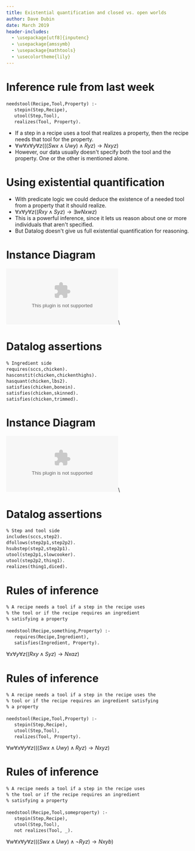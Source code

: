 ```yaml
---
title: Existential quantification and closed vs. open worlds
author: Dave Dubin
date: March 2019
header-includes:
  - \usepackage[utf8]{inputenc}
  - \usepackage{amssymb}
  - \usepackage{mathtools}
  - \usecolortheme{lily}  
---
```


# Inference rule from last week

~~~~~~~~~~~~~~~~~~~~
needstool(Recipe,Tool,Property) :-
   stepin(Step,Recipe),
   utool(Step,Tool),
   realizes(Tool, Property).
~~~~~~~~~~~~~~~~~~~~

- If a step in a recipe uses a tool that realizes a property, then the recipe needs that tool for the property.
- ${\forall}w {\forall}x {\forall}y {\forall}z (((Swx \wedge Uwy) \wedge Ryz ) \rightarrow Nxyz)$
- However, our data usually doesn't specify both the tool and the property. One or the other is mentioned alone.

# Using existential quantification

- With predicate logic we could deduce the existence of a needed tool from a property that it should realize.
- ${\forall}x {\forall}y {\forall}z ((Rxy \wedge Syz) \rightarrow {\exists}w Nxwz)$
- This is a powerful inference, since it lets us reason about one or more individuals that aren't specified.
- But Datalog doesn't give us full existential quantification for reasoning.






# Instance Diagram
![instances](Ingredient2.eps)\ 

# Datalog assertions

~~~~~~~~~~~~~~~~~~~~
% Ingredient side
requires(sccs,chicken).
hasconstit(chicken,chickenthighs).
hasquant(chicken,lbs2).
satisfies(chicken,bonein).
satisfies(chicken,skinned).
satisfies(chicken,trimmed).
~~~~~~~~~~~~~~~~~~~~

# Instance Diagram
![instances](StepTool3.eps)\ 

# Datalog assertions

~~~~~~~~~~~~~~~~~~~~
% Step and tool side
includes(sccs,step2).
dfollows(step2p1,step2p2).
hsubstep(step2,step2p1).
utool(step2p1,slowcooker).
utool(step2p2,thing1).
realizes(thing1,diced).
~~~~~~~~~~~~~~~~~~~~

# Rules of inference

~~~~~~~~~~~~~~~~~~~~
% A recipe needs a tool if a step in the recipe uses
% the tool or if the recipe requires an ingredient
% satisfying a property

needstool(Recipe,something,Property) :-
   requires(Recipe,Ingredient),
   satisfies(Ingredient, Property).
~~~~~~~~~~~~~~~~~~~~

${\forall}x {\forall}y {\forall}z ((Rxy \wedge Syz) \rightarrow Nxaz)$

# Rules of inference

~~~~~~~~~~~~~~~~~~~~
% A recipe needs a tool if a step in the recipe uses the
% tool or if the recipe requires an ingredient satisfying
% a property

needstool(Recipe,Tool,Property) :-
   stepin(Step,Recipe),
   utool(Step,Tool),
   realizes(Tool, Property).
~~~~~~~~~~~~~~~~~~~~

${\forall}w {\forall}x {\forall}y {\forall}z (((Swx \wedge Uwy) \wedge Ryz ) \rightarrow Nxyz)$

# Rules of inference

~~~~~~~~~~~~~~~~~~~~
% A recipe needs a tool if a step in the recipe uses
% the tool or if the recipe requires an ingredient
% satisfying a property

needstool(Recipe,Tool,someproperty) :-
   stepin(Step,Recipe),
   utool(Step,Tool),
   not realizes(Tool, _).
~~~~~~~~~~~~~~~~~~~~

${\forall}w {\forall}x {\forall}y {\forall}z (((Swx \wedge Uwy) \wedge {\neg}Ryz ) \rightarrow Nxyb)$
